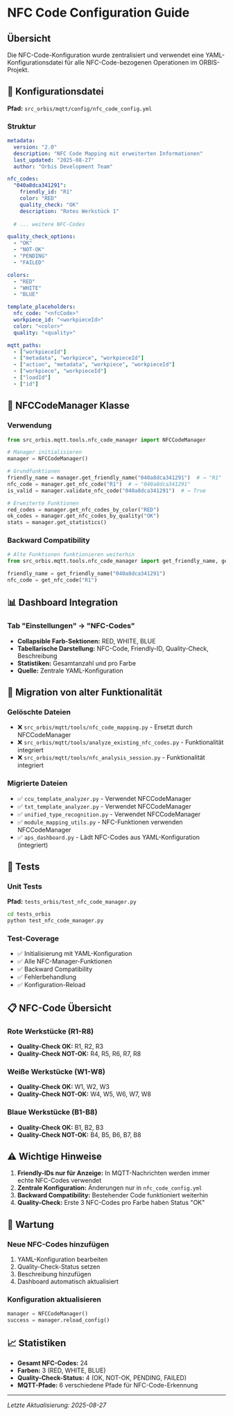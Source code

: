 # NFC Code Configuration Guide

## Übersicht

Die NFC-Code-Konfiguration wurde zentralisiert und verwendet eine YAML-Konfigurationsdatei für alle NFC-Code-bezogenen Operationen im ORBIS-Projekt.

## 📁 Konfigurationsdatei

**Pfad:** `src_orbis/mqtt/config/nfc_code_config.yml`

### Struktur

```yaml
metadata:
  version: "2.0"
  description: "NFC Code Mapping mit erweiterten Informationen"
  last_updated: "2025-08-27"
  author: "Orbis Development Team"

nfc_codes:
  "040a8dca341291":
    friendly_id: "R1"
    color: "RED"
    quality_check: "OK"
    description: "Rotes Werkstück 1"
  
  # ... weitere NFC-Codes

quality_check_options:
  - "OK"
  - "NOT-OK"
  - "PENDING"
  - "FAILED"

colors:
  - "RED"
  - "WHITE" 
  - "BLUE"

template_placeholders:
  nfc_code: "<nfcCode>"
  workpiece_id: "<workpieceId>"
  color: "<color>"
  quality: "<quality>"

mqtt_paths:
  - ["workpieceId"]
  - ["metadata", "workpiece", "workpieceId"]
  - ["action", "metadata", "workpiece", "workpieceId"]
  - ["workpiece", "workpieceId"]
  - ["loadId"]
  - ["id"]
```

## 🔧 NFCCodeManager Klasse

### Verwendung

```python
from src_orbis.mqtt.tools.nfc_code_manager import NFCCodeManager

# Manager initialisieren
manager = NFCCodeManager()

# Grundfunktionen
friendly_name = manager.get_friendly_name("040a8dca341291")  # → "R1"
nfc_code = manager.get_nfc_code("R1")  # → "040a8dca341291"
is_valid = manager.validate_nfc_code("040a8dca341291")  # → True

# Erweiterte Funktionen
red_codes = manager.get_nfc_codes_by_color("RED")
ok_codes = manager.get_nfc_codes_by_quality("OK")
stats = manager.get_statistics()
```

### Backward Compatibility

```python
# Alte Funktionen funktionieren weiterhin
from src_orbis.mqtt.tools.nfc_code_manager import get_friendly_name, get_nfc_code

friendly_name = get_friendly_name("040a8dca341291")
nfc_code = get_nfc_code("R1")
```

## 📊 Dashboard Integration

### Tab "Einstellungen" → "NFC-Codes"

- **Collapsible Farb-Sektionen:** RED, WHITE, BLUE
- **Tabellarische Darstellung:** NFC-Code, Friendly-ID, Quality-Check, Beschreibung
- **Statistiken:** Gesamtanzahl und pro Farbe
- **Quelle:** Zentrale YAML-Konfiguration

## 🔄 Migration von alter Funktionalität

### Gelöschte Dateien

- ❌ `src_orbis/mqtt/tools/nfc_code_mapping.py` - Ersetzt durch NFCCodeManager
- ❌ `src_orbis/mqtt/tools/analyze_existing_nfc_codes.py` - Funktionalität integriert
- ❌ `src_orbis/mqtt/tools/nfc_analysis_session.py` - Funktionalität integriert

### Migrierte Dateien

- ✅ `ccu_template_analyzer.py` - Verwendet NFCCodeManager
- ✅ `txt_template_analyzer.py` - Verwendet NFCCodeManager
- ✅ `unified_type_recognition.py` - Verwendet NFCCodeManager
- ✅ `module_mapping_utils.py` - NFC-Funktionen verwenden NFCCodeManager
- ✅ `aps_dashboard.py` - Lädt NFC-Codes aus YAML-Konfiguration (integriert)

## 🧪 Tests

### Unit Tests

**Pfad:** `tests_orbis/test_nfc_code_manager.py`

```bash
cd tests_orbis
python test_nfc_code_manager.py
```

### Test-Coverage

- ✅ Initialisierung mit YAML-Konfiguration
- ✅ Alle NFC-Manager-Funktionen
- ✅ Backward Compatibility
- ✅ Fehlerbehandlung
- ✅ Konfiguration-Reload

## 📋 NFC-Code Übersicht

### Rote Werkstücke (R1-R8)
- **Quality-Check OK:** R1, R2, R3
- **Quality-Check NOT-OK:** R4, R5, R6, R7, R8

### Weiße Werkstücke (W1-W8)
- **Quality-Check OK:** W1, W2, W3
- **Quality-Check NOT-OK:** W4, W5, W6, W7, W8

### Blaue Werkstücke (B1-B8)
- **Quality-Check OK:** B1, B2, B3
- **Quality-Check NOT-OK:** B4, B5, B6, B7, B8

## ⚠️ Wichtige Hinweise

1. **Friendly-IDs nur für Anzeige:** In MQTT-Nachrichten werden immer echte NFC-Codes verwendet
2. **Zentrale Konfiguration:** Änderungen nur in `nfc_code_config.yml`
3. **Backward Compatibility:** Bestehender Code funktioniert weiterhin
4. **Quality-Check:** Erste 3 NFC-Codes pro Farbe haben Status "OK"

## 🔄 Wartung

### Neue NFC-Codes hinzufügen

1. YAML-Konfiguration bearbeiten
2. Quality-Check-Status setzen
3. Beschreibung hinzufügen
4. Dashboard automatisch aktualisiert

### Konfiguration aktualisieren

```python
manager = NFCCodeManager()
success = manager.reload_config()
```

## 📈 Statistiken

- **Gesamt NFC-Codes:** 24
- **Farben:** 3 (RED, WHITE, BLUE)
- **Quality-Check-Status:** 4 (OK, NOT-OK, PENDING, FAILED)
- **MQTT-Pfade:** 6 verschiedene Pfade für NFC-Code-Erkennung

---

*Letzte Aktualisierung: 2025-08-27*
